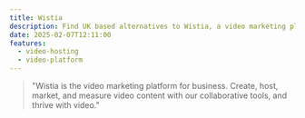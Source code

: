 ```yaml
---
title: Wistia
description: Find UK based alternatives to Wistia, a video marketing platform for business
date: 2025-02-07T12:11:00
features:
  - video-hosting
  - video-platform
---
```

> "Wistia is the video marketing platform for business. Create, host, market, and measure video content with our collaborative tools, and thrive with video."